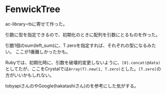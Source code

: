 # FenwickTree

ac-library-rbに寄せて作った。

引数に型を指定できるので、初期化のときに配列を引数にとるものを作った。

引数1個のsum(left_sum)に、T.zeroを指定すれば、それぞれの型になるみたい。
ここが1番難しかったかも。

Rubyでは、初期化時に、引数を破壊的変更しないように、`[0].concat(@data)`としてたが、ここをCrystalでは`Array(T).new(1, T.zero)`とした。`[T.zero]`の方がいいかもしれない。

tobyapiさんのやGoogle(hakatashiさん)のを参考にした気がする。
